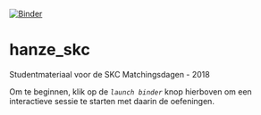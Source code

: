 [![Binder](https://mybinder.org/badge.svg)](https://mybinder.org/v2/gh/mkempenaar/hanze_skc.git/master?filepath=syllabus%2Fmatchingsdag.ipynb)

# hanze_skc

Studentmateriaal voor de SKC Matchingsdagen - 2018

Om te beginnen, klik op de *`launch binder`* knop hierboven om een interactieve sessie te starten met daarin de oefeningen. 
